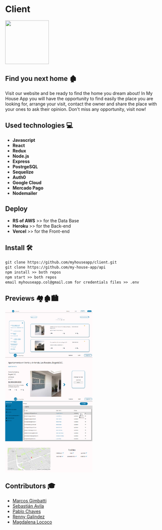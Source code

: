 # Client

<p align='left'>
    <img src='https://github.com/myhouseapp/client/blob/main/src/images/circulo2.png?raw=true'  width="140" height="140" />
</p>




## Find you next home 🏚️
Visit our website and be ready to find the home you dream about!
In My House App you will have the opportunity to find easily the place you are looking for, arrange your visit, contact the owner and share the place with your ones to ask their opinion. Don't miss any opportunity, visit now!


## Used technologies :computer: 

* __Javascript__
* __React__
* __Redux__
* __Node.js__
* __Express__
* __PostrgeSQL__
* __Sequelize__
* __Auth0__
* __Google Cloud__
* __Mercado Pago__
* __Nodemailer__

## Deploy
* __RS of AWS__ >> for the Data Base
* __Heroku__ >> for the Back-end
* __Vercel__ >> for the Front-end

## Install 🛠️

```
git clone https://github.com/myhouseapp/client.git
git clone https://github.com/my-house-app/api
npm install >> both repos
npm start >> both repos
email myhouseapp.col@gmail.com for credentials files >> .env
```

## Previews 🏘️🏚️🏙️
  <p>
    <a href="https://my-house-app-one.vercel.app/" target="_blank">
      <img  align="center" src="https://github.com/maguilococo/maguilococo/blob/main/MyHouseApp/Home.png" alt="me" width="280" height="140"/>
    </a>
    <a href="https://my-house-app-one.vercel.app/" target="_blank">
      <img  align="center" src="https://github.com/maguilococo/maguilococo/blob/main/MyHouseApp/Details.png" alt="me" width="280" height="140"/>
    </a>
    <a href="https://my-house-app-one.vercel.app/" target="_blank">
      <img  align="center" src="https://github.com/maguilococo/maguilococo/blob/main/MyHouseApp/admin.png" alt="me" width="280" height="140"/>
    </a>
    <a href="https://my-house-app-one.vercel.app/" target="_blank">
      <img  align="center" src="https://github.com/maguilococo/maguilococo/blob/main/MyHouseApp/map.png" alt="me" width="280" height="100"/>
    </a>
  </p>

## Contributors :mortar_board: 

* [Marcos Gimbatti](https://github.com/mgimbatti)
* [Sebastián Avila](https://github.com/sebastianomsk)
* [Pablo Chaves](https://github.com/pablo-chaves)
* [Renny Galindez](https://github.com/rennygalindez)
* [Magdalena Lococo](https://github.com/maguilococo)
